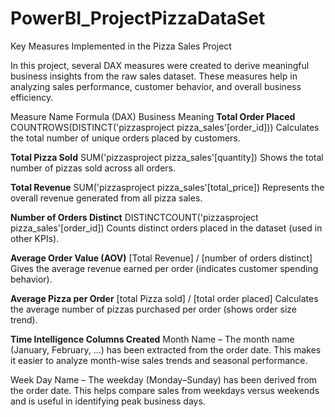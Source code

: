# PowerBI_ProjectPizzaDataSet
Key Measures Implemented in the Pizza Sales Project

In this project, several DAX measures were created to derive meaningful business insights from the raw sales dataset. These measures help in analyzing sales performance, customer behavior, and overall business efficiency.

Measure Name	Formula (DAX)	Business Meaning
**Total Order Placed**	COUNTROWS(DISTINCT('pizzasproject pizza_sales'[order_id]))	Calculates the total number of unique orders placed by customers.

**Total Pizza Sold**	SUM('pizzasproject pizza_sales'[quantity])	Shows the total number of pizzas sold across all orders.

**Total Revenue**	SUM('pizzasproject pizza_sales'[total_price])	Represents the overall revenue generated from all pizza sales.

**Number of Orders Distinct**	DISTINCTCOUNT('pizzasproject pizza_sales'[order_id])	Counts distinct orders placed in the dataset (used in other KPIs).

**Average Order Value (AOV)**	[Total Revenue] / [number of orders distinct]	Gives the average revenue earned per order (indicates customer spending behavior).

**Average Pizza per Order**	[total Pizza sold] / [total order placed]	Calculates the average number of pizzas purchased per order (shows order size trend).

**Time Intelligence Columns Created**
 Month Name – The month name (January, February, …) has been extracted from the order date. This makes it easier to analyze month-wise sales trends and seasonal performance.

Week Day Name – The weekday (Monday–Sunday) has been derived from the order date. This helps compare sales from weekdays versus weekends and is useful in identifying peak business days.
